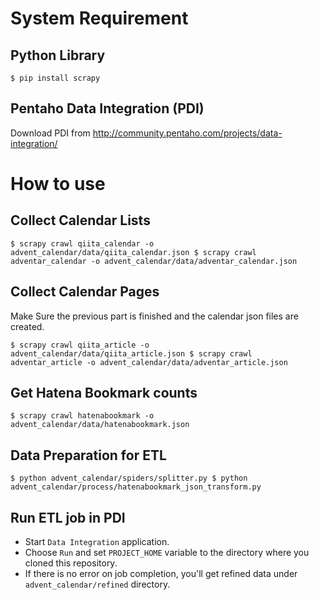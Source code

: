 # System Requirement

## Python Library

``
$ pip install scrapy
``

## Pentaho Data Integration (PDI)

Download PDI from http://community.pentaho.com/projects/data-integration/


# How to use

## Collect Calendar Lists

``
$ scrapy crawl qiita_calendar -o advent_calendar/data/qiita_calendar.json
$ scrapy crawl adventar_calendar -o advent_calendar/data/adventar_calendar.json
``

## Collect Calendar Pages

Make Sure the previous part is finished and the calendar json files are created.

``
$ scrapy crawl qiita_article -o advent_calendar/data/qiita_article.json
$ scrapy crawl adventar_article -o advent_calendar/data/adventar_article.json
``

## Get Hatena Bookmark counts

``
$ scrapy crawl hatenabookmark -o advent_calendar/data/hatenabookmark.json
``

## Data Preparation for ETL

``
$ python advent_calendar/spiders/splitter.py
$ python advent_calendar/process/hatenabookmark_json_transform.py
``

## Run ETL job in PDI

- Start `Data Integration` application.
- Choose `Run` and set `PROJECT_HOME` variable to the directory where you cloned this repository.
- If there is no error on job completion, you'll get refined data under `advent_calendar/refined` directory.
